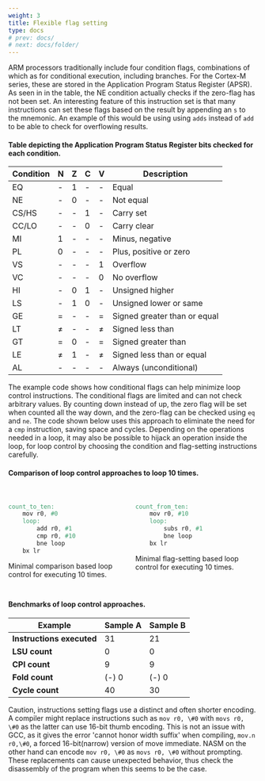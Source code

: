 ```yaml
---
weight: 3
title: Flexible flag setting
type: docs
# prev: docs/
# next: docs/folder/
---
```


<style>
  .side-by-side {
    display: flex;
    gap: 10px;
    padding-top: 20px;
    padding-bottom: 10px;
  }
  .box {
    flex: 1;
    border: none;
    box-sizing: border-box;
  }
  @media (max-width: 400px) {
            .side-by-side {
                flex-direction: column;
            }
        }
</style>

ARM processors traditionally include four condition flags, combinations of which as for conditional execution, including branches. For the Cortex-M series, these are stored in the Application Program Status Register (APSR).
As seen in in the table, the NE condition actually checks if the zero-flag has not been set.
An interesting feature of this instruction set is that many instructions can set these flags based on the result by appending an `s` to the mnemonic. An example of this would be using using `adds` instead of `add` to be able to check for overflowing results.

#### Table depicting the Application Program Status Register bits checked for each condition. 
| Condition | N  | Z  | C  | V  | Description                         |
|-----------|----|----|----|----|-------------------------------------|
| EQ        | -  | 1  | -  | -  | Equal                               |
| NE        | -  | 0  | -  | -  | Not equal                           |
| CS/HS     | -  | -  | 1  | -  | Carry set                           |
| CC/LO     | -  | -  | 0  | -  | Carry clear                         |
| MI        | 1  | -  | -  | -  | Minus, negative                     |
| PL        | 0  | -  | -  | -  | Plus, positive or zero              |
| VS        | -  | -  | -  | 1  | Overflow                            |
| VC        | -  | -  | -  | 0  | No overflow                         |
| HI        | -  | 0  | 1  | -  | Unsigned higher                     |
| LS        | -  | 1  | 0  | -  | Unsigned lower or same              |
| GE        | =  | -  | -  | =  | Signed greater than or equal        |
| LT        | ≠  | -  | -  | ≠  | Signed less than                    |
| GT        | =  | 0  | -  | =  | Signed greater than                 |
| LE        | ≠  | 1  | -  | ≠  | Signed less than or equal           |
| AL        | -  | -  | -  | -  | Always (unconditional)              |


The example code shows how conditional flags can help minimize loop control instructions. The conditional flags are limited and can not check arbitrary values. By counting down instead of up, the zero flag will be set when counted all the way down, and the zero-flag can be checked using `eq` and  `ne`. The code shown below uses this approach to eliminate the need for a `cmp` instruction, saving space and cycles. Depending on the operations needed in a loop, it may also be possible to hijack an operation inside the loop, for loop control by choosing the condition and flag-setting instructions carefully.

#### Comparison of loop control approaches to loop 10 times.
<div class="side-by-side">
  <div class="box">

```verilog {filename="sample_a.s"}
count_to_ten:
    mov r0, #0
    loop:
        add r0, #1
        cmp r0, #10
        bne loop   
    bx lr
```
Minimal comparison based loop control for executing 10 times.
  </div>
  <div class="box">

```verilog {filename="sample_b.s"}
count_from_ten:
    mov r0, #10  
    loop:
        subs r0, #1
        bne loop
    bx lr

```
Minimal flag-setting based loop control for executing 10 times.
  </div>
</div>


#### Benchmarks of loop control approaches.
| Example                | Sample A | Sample B |
|------------------------|----------|----------|
| **Instructions executed** | 31        | 21        |
| **LSU count**             | 0        | 0        |
| **CPI count**             | 9        | 9        |
| **Fold count**            | (-) 0    | (-) 0    |
| **Cycle count**           | 40        | 30        |

Caution, instructions setting flags use a distinct and often shorter encoding. A compiler might replace instructions such as `mov r0, \#0` with `movs r0, \#0` as the latter can use 16-bit thumb encoding. This is not an issue with GCC, as it gives the error 'cannot honor width suffix' when compiling, `mov.n r0,\#0`, a forced 16-bit(narrow) version of move immediate. NASM on the other hand can encode `mov r0, \#0` as `movs r0, \#0` without prompting. These replacements can cause unexpected behavior, thus check the disassembly of the program when this seems to be the case.
